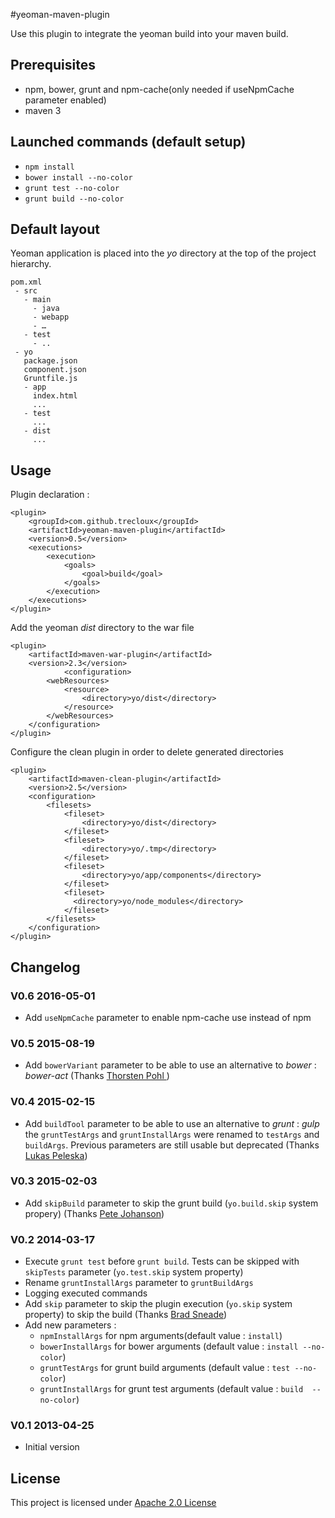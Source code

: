 #yeoman-maven-plugin

Use this plugin to integrate the yeoman build into your maven build.
## Prerequisites
* npm, bower, grunt and npm-cache(only needed if useNpmCache parameter enabled)
* maven 3

## Launched commands (default setup)
* `npm install`
* `bower install --no-color`
* `grunt test --no-color`
* `grunt build --no-color`

## Default layout
Yeoman application is placed into the *yo* directory at the top of the project hierarchy.

	pom.xml
	 - src
	   - main
	     - java
	     - webapp
	     - …
	   - test
	     - ..
	 - yo
	   package.json
	   component.json
	   Gruntfile.js
	   - app
	     index.html
	     ...
	   - test
	     ...
	   - dist
	     ...
## Usage
Plugin declaration :

	<plugin>	
   		<groupId>com.github.trecloux</groupId>
   	    <artifactId>yeoman-maven-plugin</artifactId>
   	    <version>0.5</version>
   	    <executions>
   	    	<execution>
   	        	<goals>
   	            	<goal>build</goal>
   	            </goals>
   	        </execution>
   	    </executions>
   	</plugin>

Add the yeoman *dist* directory to the war file

    <plugin>
        <artifactId>maven-war-plugin</artifactId>
        <version>2.3</version>
				<configuration>
            <webResources>
                <resource>
                    <directory>yo/dist</directory>
                </resource>
            </webResources>
        </configuration>
    </plugin>

Configure the clean plugin in order to delete generated directories


    <plugin>
        <artifactId>maven-clean-plugin</artifactId>
        <version>2.5</version>
        <configuration>
            <filesets>
                <fileset>
                    <directory>yo/dist</directory>
                </fileset>
                <fileset>
                    <directory>yo/.tmp</directory>
                </fileset>
                <fileset>
                	<directory>yo/app/components</directory>
                </fileset>
                <fileset>
                  <directory>yo/node_modules</directory>
                </fileset>
            </filesets>
        </configuration>
    </plugin>
    
## Changelog

### V0.6 2016-05-01
* Add `useNpmCache` parameter to enable npm-cache use instead of npm

### V0.5 2015-08-19
* Add `bowerVariant` parameter to be able to use an alternative to *bower* : *bower-act* (Thanks [Thorsten Pohl ](https://github.com/tpohl))

### V0.4 2015-02-15
* Add `buildTool` parameter to be able to use an alternative to *grunt* : *gulp* the `gruntTestArgs` and `gruntInstallArgs` were renamed to `testArgs` and `buildArgs`. Previous parameters are still usable but deprecated (Thanks [Lukas Peleska](https://github.com/derLukers))


### V0.3 2015-02-03
* Add `skipBuild` parameter to skip the grunt build (`yo.build.skip` system propery) (Thanks [Pete Johanson](https://github.com/petejohanson))


### V0.2 2014-03-17
* Execute `grunt test` before `grunt build`. Tests can be skipped with `skipTests` parameter (`yo.test.skip` system property)
* Rename `gruntInstallArgs` parameter to `gruntBuildArgs`
* Logging executed commands
* Add `skip` parameter to skip the plugin execution (`yo.skip` system property) to skip the build (Thanks [Brad Sneade](https://github.com/bsneade))
* Add new parameters : 
  * `npmInstallArgs` for npm arguments(default value : `install`)
  * `bowerInstallArgs` for bower arguments (default value : `install --no-color`)
  * `gruntTestArgs` for grunt build arguments (default value : `test --no-color`)
  * `gruntInstallArgs` for grunt test arguments (default value : `build  --no-color`)

### V0.1 2013-04-25
* Initial version
    
## License
This project is licensed under [Apache 2.0 License](http://www.apache.org/licenses/LICENSE-2.0.html)



	     
	     
	     


